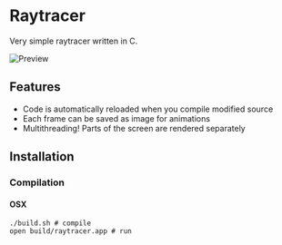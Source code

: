 # Raytracer

Very simple raytracer written in C.

![Preview](https://upx.cz/2xn)

## Features

- Code is automatically reloaded when you compile modified source
- Each frame can be saved as image for animations
- Multithreading! Parts of the screen are rendered separately

## Installation

### Compilation

#### OSX
```
./build.sh # compile
open build/raytracer.app # run
```

